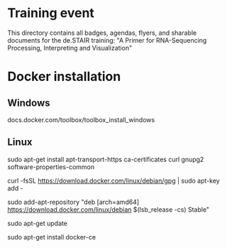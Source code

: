 # Training event

This directory contains all badges, agendas, flyers, and sharable documents for the de.STAIR training:
"A Primer for RNA-Sequencing Processing, Interpreting and Visualization"

# Docker installation
## Windows
docs.docker.com/toolbox/toolbox_install_windows

## Linux
sudo apt-get install apt-transport-https ca-certificates curl gnupg2 software-properties-common

curl -fsSL https://download.docker.com/linux/debian/gpg | sudo apt-key add -

sudo add-apt-repository "deb [arch=amd64] https://download.docker.com/linux/debian $(lsb_release -cs) Stable"

sudo apt-get update

sudo apt-get install docker-ce

